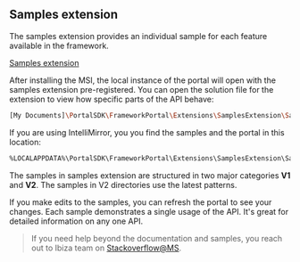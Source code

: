 ## Samples extension

The samples extension provides an individual sample for each feature available in the framework.

[Samples extension](../media/samples.png)

After installing the MSI, the local instance of the portal will open with the samples extension pre-registered.  You can open the solution file for the extension to view how specific parts of the API behave:

```bash
[My Documents]\PortalSDK\FrameworkPortal\Extensions\SamplesExtension\SamplesExtension.sln
```

If you are using IntelliMirror, you you find the samples and the portal in this location:

```bash
%LOCALAPPDATA%\PortalSDK\FrameworkPortal\Extensions\SamplesExtension\SamplesExtension.sln
```

The samples in samples extension are structured in two major categories **V1** and **V2**. The samples in V2 directories use the latest patterns.

If you make edits to the samples, you can refresh the portal to see your changes. Each sample demonstrates a single usage of the API.  It's great for detailed information on any one API.

> If you need help beyond the documentation and samples, you reach out to Ibiza team on [Stackoverflow@MS](https://stackoverflow.microsoft.com/questions/tagged?tagnames=ibiza).


